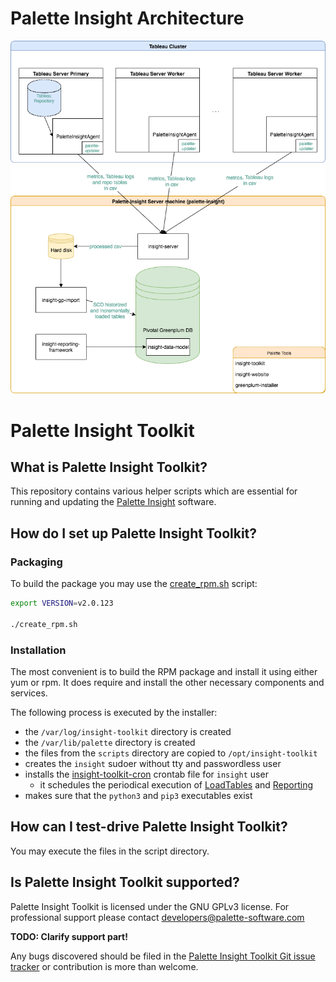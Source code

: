 # Palette Insight Architecture

![Palette Insight Architecture](https://github.com/palette-software/palette-insight/blob/master/insight-system-diagram.png?raw=true)

# Palette Insight Toolkit

[Palette Insight]: https://github.com/palette-software/palette-insight
[LoadTables]:      https://github.com/palette-software/insight-gp-import
[Reporting]:       https://github.com/palette-software/insight-reporting-framework


## What is Palette Insight Toolkit?

This repository contains various helper scripts which are essential for running
and updating the [Palette Insight] software.

## How do I set up Palette Insight Toolkit?

### Packaging

To build the package you may use the [create_rpm.sh](create_rpm.sh) script:

```bash
export VERSION=v2.0.123

./create_rpm.sh
```

### Installation

The most convenient is to build the RPM package and install it using either yum or rpm.
It does require and install the other necessary components and services.

The following process is executed by the installer:

- the `/var/log/insight-toolkit` directory is created
- the `/var/lib/palette` directory is created
- the files from the `scripts` directory are copied to `/opt/insight-toolkit`
- creates the `insight` sudoer without tty and passwordless user
- installs the [insight-toolkit-cron](insight-toolkit-cron) crontab file for `insight` user
  - it schedules the periodical execution of [LoadTables] and [Reporting]
- makes sure that the `python3` and `pip3` executables exist

## How can I test-drive Palette Insight Toolkit?

You may execute the files in the script directory.

## Is Palette Insight Toolkit supported?

Palette Insight Toolkit is licensed under the GNU GPLv3 license. For professional support please contact developers@palette-software.com

**TODO: Clarify support part!**

Any bugs discovered should be filed in the [Palette Insight Toolkit Git issue tracker](https://github.com/palette-software/insight-toolkit/issues) or contribution is more than welcome.

